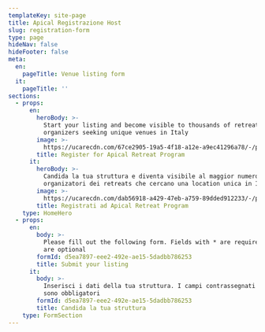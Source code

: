 ```yaml
---
templateKey: site-page
title: Apical Registrazione Host
slug: registration-form
type: page
hideNav: false
hideFooter: false
meta:
  en:
    pageTitle: Venue listing form
  it:
    pageTitle: ''
sections:
  - props:
      en:
        heroBody: >-
          Start your listing and become visible to thousands of retreat
          organizers seeking unique venues in Italy
        image: >-
          https://ucarecdn.com/67ce2905-19a5-4f18-a12e-a9ec41296a78/-/preview/-/enhance/50/
        title: Register for Apical Retreat Program
      it:
        heroBody: >-
          Candida la tua struttura e diventa visibile al maggior numero dei
          organizatori dei retreats che cercano una location unica in Italia
        image: >-
          https://ucarecdn.com/dab56918-a429-47eb-a759-89dded912233/-/preview/-/enhance/60/
        title: Registrati ad Apical Retreat Program
    type: HomeHero
  - props:
      en:
        body: >-
          Please fill out the following form. Fields with * are required, others
          are optional
        formId: d5ea7897-eee2-492e-ae15-5dadbb786253
        title: Submit your listing
      it:
        body: >-
          Inserisci i dati della tua struttura. I campi contrassegnati con *
          sono obbligatori
        formId: d5ea7897-eee2-492e-ae15-5dadbb786253
        title: Candida la tua struttura
    type: FormSection
---
```


